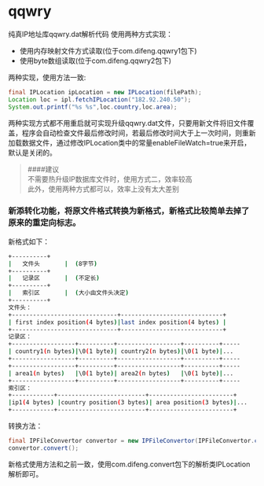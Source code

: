 # qqwry
纯真IP地址库qqwry.dat解析代码
使用两种方式实现：
* 使用内存映射文件方式读取(位于com.difeng.qqwry1包下)
* 使用byte数组读取(位于com.difeng.qqwry2包下)

两种实现，使用方法一致:
```java
final IPLocation ipLocation = new IPLocation(filePath);
Location loc = ipl.fetchIPLocation("182.92.240.50");
System.out.printf("%s %s",loc.country,loc.area);
```
两种实现方式都不用重启就可实现升级qqwry.dat文件，只要用新文件将旧文件覆盖，程序会自动检查文件最后修改时间，若最后修改时间大于上一次时间，则重新加载数据文件，通过修改IPLocation类中的常量enableFileWatch=true来开启，默认是关闭的。

> ####建议  
不需要热升级IP数据库文件时，使用方式二，效率较高  
此外，使用两种方式都可以，效率上没有太大差别

### 新添转化功能，将原文件格式转换为新格式，新格式比较简单去掉了原来的重定向标志。
新格式如下：
```sh
+----------+
|   文件头       |  (8字节) 
+----------+
|   记录区       |  (不定长)
+----------+
|   索引区       |  (大小由文件头决定)
+----------+
文件头：
+------------------------------+-----------------------------+
| first index position(4 bytes)|last index position(4 bytes) | 
+------------------------------+-----------------------------+
记录区：
+------------------+----------+------------------+----------+-----
| country1(n bytes)|\0(1 byte)| country2(n bytes)|\0(1 byte)|...
+------------------+----------+------------------+----------+-----
+------------------+----------+------------------+----------+-----
| area1(n bytes)   |\0(1 byte)| area2(n bytes)   |\0(1 byte)|...
+------------------+----------+------------------+----------+-----
索引区：
+------------+-------------------------+------------------------+
|ip1(4 bytes) |country position(3 bytes)| area position(3 bytes)|...
+------------+-------------------------+------------------------+
```
转换方法：
```java
final IPFileConvertor convertor = new IPFileConvertor(IPFileConvertor.class.getResource("/qqwry.dat").getPath(),"./qqwry.dat");
convertor.convert();
```
新格式使用方法和之前一致，使用com.difeng.convert包下的解析类IPLocation解析即可。

